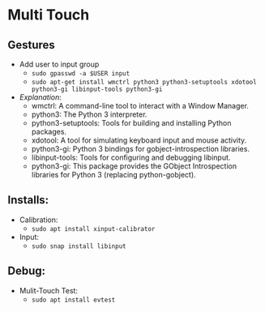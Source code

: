 # Multi Touch


## Gestures

* Add user to input group
  - `sudo gpasswd -a $USER input`
  - `sudo apt-get install wmctrl python3 python3-setuptools xdotool python3-gi libinput-tools python3-gi`
* _Explanation_:
  - wmctrl: A command-line tool to interact with a Window Manager.
  - python3: The Python 3 interpreter.
  - python3-setuptools: Tools for building and installing Python packages.
  - xdotool: A tool for simulating keyboard input and mouse activity.
  - python3-gi: Python 3 bindings for gobject-introspection libraries.
  - libinput-tools: Tools for configuring and debugging libinput.
  - python3-gi: This package provides the GObject Introspection libraries for Python 3 (replacing python-gobject).

## Installs:

* Calibration:
  - `sudo apt install xinput-calibrator`
* Input:
  - `sudo snap install libinput`
 
## Debug:

* Mulit-Touch Test:
  - `sudo apt install evtest`
